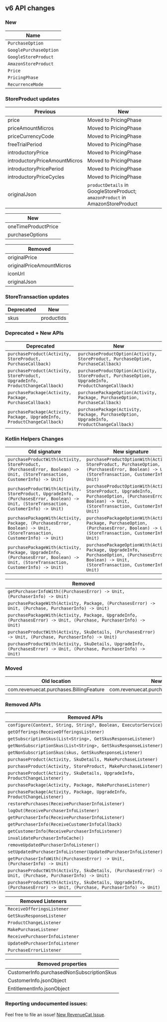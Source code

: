 ## v6 API changes

### New

| Name                   |
|------------------------|
| `PurchaseOption`       |
| `GooglePurchaseOption` |
| `GoogleStoreProduct`   |
| `AmazonStoreProduct`   |
| `Price`                |
| `PricingPhase`         |
| `RecurrenceMode`       |

### StoreProduct updates

| Previous                      | New                                                                           |
|-------------------------------|-------------------------------------------------------------------------------|
| price                         | Moved to PricingPhase                                                         |
| priceAmountMicros             | Moved to PricingPhase                                                         |
| priceCurrencyCode             | Moved to PricingPhase                                                         |
| freeTrialPeriod               | Moved to PricingPhase                                                         |
| introductoryPrice             | Moved to PricingPhase                                                         |
| introductoryPriceAmountMicros | Moved to PricingPhase                                                         |
| introductoryPricePeriod       | Moved to PricingPhase                                                         |
| introductoryPriceCycles       | Moved to PricingPhase                                                         |
| originalJson                  | `productDetails` in GoogleStoreProduct; `amazonProduct` in AmazonStoreProduct |

| New                 |
|---------------------|
| oneTimeProductPrice |
| purchaseOptions     |

| Removed                   |
|---------------------------|
| originalPrice             |
| originalPriceAmountMicros |
| iconUrl                   |
| originalJson              |

### StoreTransaction updates

| Deprecated | New        |
|------------|------------|
| skus       | productIds |

### Deprecated + New APIs

| Deprecated                                                                    | New                                                                                                 |
|-------------------------------------------------------------------------------|-----------------------------------------------------------------------------------------------------|
| `purchaseProduct(Activity, StoreProduct, PurchaseCallback)`                   | `purchaseProductOption(Activity, StoreProduct, PurchaseOption, PurchaseCallback)`                   |
| `purchaseProduct(Activity, StoreProduct, UpgradeInfo, ProductChangeCallback)` | `purchaseProductOption(Activity, StoreProduct, PurchaseOption, UpgradeInfo, ProductChangeCallback)` |
| `purchasePackage(Activity, Package, PurchaseCallback)`                        | `purchasePackageOption(Activity, Package, PurchaseOption, PurchaseCallback)`                        |
| `purchasePackage(Activity, Package, UpgradeInfo, ProductChangeCallback)`      | `purchasePackage(Activity, Package, PurchaseOption, UpgradeInfo, ProductChangeCallback)`            |


### Kotlin Helpers Changes

| Old signature                                                                                                                           | New signature                                                                                                                                                 |
|-----------------------------------------------------------------------------------------------------------------------------------------|---------------------------------------------------------------------------------------------------------------------------------------------------------------|
| `purchaseProductWith(Activity, StoreProduct, (PurchasesError, Boolean) -> Unit, (StoreTransaction, CustomerInfo) -> Unit)`              | `purchaseProductOptionWith(Activity, StoreProduct, PurchaseOption, (PurchasesError, Boolean) -> Unit, (StoreTransaction, CustomerInfo) -> Unit)`              |
| `purchaseProductWith(Activity, StoreProduct, UpgradeInfo, (PurchasesError, Boolean) -> Unit, (StoreTransaction, CustomerInfo) -> Unit)` | `purchaseProductOptionWith(Activity, StoreProduct, UpgradeInfo, PurchaseOption, (PurchasesError, Boolean) -> Unit, (StoreTransaction, CustomerInfo) -> Unit)` |
| `purchasePackageWith(Activity, Package, (PurchasesError, Boolean) -> Unit, (StoreTransaction, CustomerInfo) -> Unit)`                   | `purchasePackageOptionWith(Activity, Package, PurchaseOption, (PurchasesError, Boolean) -> Unit, (StoreTransaction, CustomerInfo) -> Unit)`                   |
| `purchasePackageWith(Activity, Package, UpgradeInfo, (PurchasesError, Boolean) -> Unit, (StoreTransaction, CustomerInfo) -> Unit)`      | `purchasePackageOptionWith(Activity, Package, UpgradeInfo, PurchaseOption, (PurchasesError, Boolean) -> Unit, (StoreTransaction, CustomerInfo) -> Unit)`      |

| Removed|  
|----------------------------------------------------------------------------------------------------------------------|
| `getPurchaserInfoWith((PurchasesError) -> Unit, (PurchaserInfo) -> Unit)`                                            |
| `purchasePackageWith(Activity, Package, (PurchasesError) -> Unit, (Purchase, PurchaserInfo) -> Unit)`                |
| `purchasePackageWith(Activity, Package, UpgradeInfo, (PurchasesError) -> Unit, (Purchase, PurchaserInfo) -> Unit)`   |
| `purchaseProductWith(Activity, SkuDetails, (PurchasesError) -> Unit, (Purchase, PurchaserInfo) -> Unit)`             |
| `purchaseProductWith(Activity, SkuDetails, UpgradeInfo, (PurchasesError) -> Unit, (Purchase, PurchaserInfo) -> Unit)` |

### Moved

| Old location                            | New location                                   |
|-----------------------------------------|------------------------------------------------|
| com.revenuecat.purchases.BillingFeature | com.revenuecat.purchases.models.BillingFeature |

### Removed APIs

| Removed APIs                                                                                                          |  
|-----------------------------------------------------------------------------------------------------------------------|
| `configure(Context, String, String?, Boolean, ExecutorService)`                                                       |
| `getOfferings(ReceiveOfferingsListener)`                                                                              |
| `getSubscriptionSkus(List<String>, GetSkusResponseListener)`                                                          |
| `getNonSubscriptionSkus(List<String>, GetSkusResponseListener)`                                                       |
| `getNonSubscriptionSkus(skus, GetSkusResponseListener)`                                                               |
| `purchaseProduct(Activity, SkuDetails, MakePurchaseListener)`                                                         |
| `purchaseProduct(Activity, StoreProduct, MakePurchaseListener)`                                                       |
| `purchaseProduct(Activity, SkuDetails, UpgradeInfo, ProductChangeListener)`                                           |
| `purchasePackage(Activity, Package, MakePurchaseListener)`                                                            |
| `purchasePackage(Activity, Package, UpgradeInfo, ProductChangeListener)`                                              |
| `restorePurchases(ReceivePurchaserInfoListener)`                                                                      |
| `logOut(ReceivePurchaserInfoListener)`                                                                                |
| `getPurchaserInfo(ReceivePurchaserInfoListener)`                                                                      |
| `getPurchaserInfo(ReceiveCustomerInfoCallback)`                                                                       |
| `getCustomerInfo(ReceivePurchaserInfoListener)`                                                                       |
| `invalidatePurchaserInfoCache()`                                                                                      |
| `removeUpdatedPurchaserInfoListener()`                                                                                |
| `setUpdatedPurchaserInfoListener(UpdatedPurchaserInfoListener)`                                                       |
| `getPurchaserInfoWith((PurchasesError) -> Unit, (PurchaserInfo) -> Unit)`                                             |
| `purchaseProductWith(Activity, SkuDetails, (PurchasesError) -> Unit, (Purchase, PurchaserInfo) -> Unit)`              |
| `purchaseProductWith(Activity, SkuDetails, UpgradeInfo, (PurchasesError) -> Unit, (Purchase, PurchaserInfo) -> Unit)` |

| Removed Listeners              |  
|--------------------------------|
| `ReceiveOfferingsListener`     |
| `GetSkusResponseListener`      |
| `ProductChangeListener`        |
| `MakePurchaseListener`         |
| `ReceivePurchaserInfoListener` |
| `UpdatedPurchaserInfoListener` |
| `PurchaseErrorListener`        |

| Removed properties                        |
|-------------------------------------------|
| CustomerInfo.purchasedNonSubscriptionSkus |
| CustomerInfo.jsonObject                   |
| EntitlementInfo.jsonObject                |

### Reporting undocumented issues:

Feel free to file an issue! [New RevenueCat Issue](https://github.com/RevenueCat/purchases-android/issues/new/).
